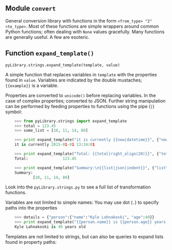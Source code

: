 Module `convert`
---------------

General conversion library with functions in the form `<from_type> "2" <to_type>`.
Most of these functions are simple wrappers around common Python functions;
often dealing with `None` values gracefully.  Many functions are generally
useful.  A few are esoteric.


Function `expand_template()`
---------------------------

    pyLibrary.strings.expand_template(template, value)

A simple function that replaces variables in `template` with the properties
found in `value`. Variables are indicated by the double mustaches;
`{{example}}` is a variable.

Properties are converted to `unicode()` before replacing variables.  In the case
of complex properties; converted to JSON.  Further string manipulation can be
performed by feeding properties to functions using the pipe (`|`) symbol:

```python
    >>> from pyLibrary.strings import expand_template
    >>> total = 123.45
    >>> some_list = [10, 11, 14, 80]

    >>> print expand_template("it is currently {{now|datetime}}", {"now": 1420119241000})
    it is currently 2015-01-01 13:34:01

    >>> print expand_template("Total: {{total|right_align(20)}}", {"total": total})
    Total:               123.45

    >>> print expand_template("Summary:\n{{list|json|indent}}", {"list": some_list})
    Summary:
            [10, 11, 14, 80]
```

Look into the `pyLibrary.strings.py` to see a full list of transformation
functions.

Variables are not limited to simple names: You may use dot (`.`) to specify
paths into the properties
```python
    >>> details = {"person":{"name":"Kyle Lahnakoski", "age":40}}
    >>> print expand_template("{{person.name}} is {{person.age}} years old", details)
    Kyle Lahnakoski is 40 years old
```
Templates are not limited to strings, but can also be queries to expand lists
found in property paths:

<incomplete>
